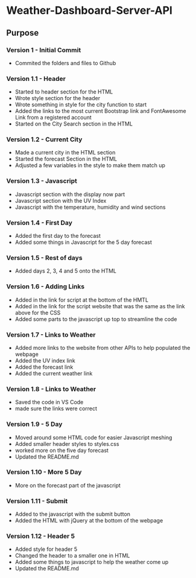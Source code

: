 # Weather-Dashboard-Server-API

## Purpose

### Version 1 - Initial Commit
* Commited the folders and files to Github

### Version 1.1 - Header
* Started to header section for the HTML
* Wrote style section for the header
* Wrote something in style for the city function to start
* Added the links to the most current Bootstrap link and FontAwesome Link from a registered account
* Started on the City Search section in the HTML

### Version 1.2 - Current City
* Made a current city in the HTML section
* Started the forecast Section in the HTML
* Adjusted a few variables in the style to make them match up

### Version 1.3 - Javascript
* Javascript section with the display now part
* Javascript section with the UV Index
* Javascript with the temperature, humidity and wind sections

### Version 1.4 - First Day
* Added the first day to the forecast 
* Added some things in Javascript for the 5 day forecast

### Version 1.5 - Rest of days
* Added days 2, 3, 4 and 5 onto the HTML

### Version 1.6 - Adding Links
* Added in the link for script at the bottom of the HMTL
* Added in the link for the script website that was the same as the link above for the CSS
* Added some parts to the javascript up top to streamline the code

### Version 1.7 - Links to Weather
* Added more links to the website from other APIs to help populated the webpage
* Added the UV index link
* Added the forecast link
* Added the current weather link

### Version 1.8 - Links to Weather
* Saved the code in VS Code
*  made sure the links were correct

### Version 1.9 - 5 Day
* Moved around some HTML code for easier Javascript meshing
* Added smaller header styles to styles.css
* worked more on the five day forecast
* Updated the README.md

### Version 1.10 - More 5 Day
* More on the forecast part of the javascript

### Version 1.11 - Submit
* Added to the javascript with the submit button
* Added the HTML with jQuery at the bottom of the webpage

### Version 1.12 - Header 5
* Added style for header 5
* Changed the header to a smaller one in HTML
* Added some things to javascript to help the weather come up
* Updated the README.md
